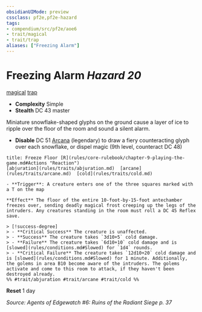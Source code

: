 ```yaml
---
obsidianUIMode: preview
cssclass: pf2e,pf2e-hazard
tags:
- compendium/src/pf2e/aoe6
- trait/magical
- trait/trap
aliases: ["Freezing Alarm"]
---
```

# Freezing Alarm *Hazard 20*  
[magical](rules/traits/magical.md)  [trap](rules/traits/trap.md)  

- **Complexity** Simple
- **Stealth** DC 43 master  

Miniature snowflake-shaped glyphs on the ground cause a layer of ice to ripple over the floor of the room and sound a silent alarm.

- **Disable** DC 51 [Arcana](compendium/skills.md#Arcana) (legendary) to draw a fiery counteracting glyph over each snowflake, or dispel magic (9th level, counteract DC 48)  
     
```ad-embed-ability
title: Freeze Floor [R](rules/core-rulebook/chapter-9-playing-the-game.md#Actions "Reaction")
[abjuration](rules/traits/abjuration.md)  [arcane](rules/traits/arcane.md)  [cold](rules/traits/cold.md)  

- **Trigger**: A creature enters one of the three squares marked with a T on the map

**Effect** The floor of the entire 10-foot-by-15-foot antechamber freezes over, sending deadly magical frost creeping up the legs of the intruders. Any creatures standing in the room must roll a DC 45 Reflex save.

> [!success-degree] 
> - **Critical Success** The creature is unaffected.
> - **Success** The creature takes `3d10+5` cold damage.
> - **Failure** The creature takes `6d10+10` cold damage and is [slowed](rules/conditions.md#Slowed) for `1d4` rounds.
> - **Critical Failure** The creature takes `12d10+20` cold damage and is [slowed](rules/conditions.md#Slowed) for 1 minute. Additionally, the golems in area B10 become aware of the intruders. The golems activate and come to this room to attack, if they haven't been destroyed already.  
%% #trait/abjuration #trait/arcane #trait/cold %%
```

**Reset** 1 day  

*Source: Agents of Edgewatch #6: Ruins of the Radiant Siege p. 37*